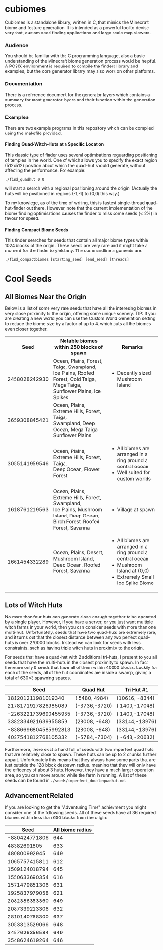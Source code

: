 # cubiomes

Cubiomes is a standalone library, written in C, that mimics the Minecraft biome and feature generation. 
It is intended as a powerful tool to devise very fast, custom seed finding applications and large scale map viewers.


### Audience

You should be familiar with the C programming language, also a basic understanding of the Minecraft biome generation process would be helpful. 
A POSIX environment is required to compile the finders library and examples, but the core generator library may also work on other platforms.


### Documentation

There is a reference document for the generator layers which contains a summary for most generator layers and their function within the generation process.


### Examples

There are two example programs in this repository which can be compiled using the makefile provided.


#### Finding Quad-Witch-Huts at a Specific Location

This classic type of finder uses several optimisations reguarding positioning of temples in the world. One of which allows you to specify the exact region (512x512) position about which the quad-hut should generate, without affecting the performance. For example:

`./find_quadhut 0 0`

will start a search with a regional positioning around the origin. (Actually the huts will be positioned in regions (-1,-1) to (0,0) this way.) 

To my knowlege, as of the time of writing, this is fastest single-thread quad-hut-finder out there. However, note that the current implementation of the biome finding optimisations causes the finder to miss some seeds (< 2%) in favour for speed.


#### Finding Compact Biome Seeds

This finder searches for seeds that contain all major biome types within 1024 blocks of the origin. These seeds are very rare and it might take a moment for the finder to yield any. The commandline arguments are:

`./find_compactbiomes [starting_seed] [end_seed] [threads]`


# Cool Seeds

## All Biomes Near the Origin

Below is a list of some very rare seeds that have all the interesing biomes in very close proximity to the origin, offering some unique scenery. TIP: If you are creating a new world you can use the Custom World Generation setting to reduce the biome size by a factor of up to 4, which puts all the biomes even closer together.

<table>
<tr>
  <th>Seed</th>
  <th>Notable biomes within 250 blocks of spawn</th>
  <th>Remarks</th>
</tr>
<tr>
  <td>2458028242930</td>
  <td>Ocean, Plains, Forest, Taiga, Swampland,<br>Ice Plains, Roofed Forest, Cold Taiga,<br>Mega Taiga, Sunflower Plains, Ice Spikes</td>
  <td>
   <ul>
    <li>Decently sized Mushroom Island </li>
   </ul>
  </td>
</tr>
<tr>
  <td>3659308845421</td>
  <td>Ocean, Plains, Extreme Hills, Forest, Taiga,<br>Swampland, Deep Ocean, Mega Taiga,<br>Sunflower Plains</td>
  <td>
  </td>
</tr>
<tr>
  <td>3055141959546</td>
  <td>Ocean, Plains, Extreme Hills, Forest, Taiga,<br>Deep Ocean, Flower Forest</td>
  <td>
   <ul>
    <li>All biomes are arranged in a<br>ring around a central ocean</li>
    <li>Well suited for custom worlds</li>
   </ul>
  </td>
</tr>
<tr>
  <td>1618761219563</td>
  <td>Ocean, Plains, Extreme Hills, Forest, Swampland,<br>Ice Plains, Mushroom Island, Deep Ocean,<br>Birch Forest, Roofed Forest, Savanna</td>
  <td>
   <ul>
    <li>Village at spawn</li>
   </ul>
  </td>
</tr>
<tr>
  <td>1661454332289</td>
  <td>Ocean, Plains, Desert, Mushroom Island,<br>Deep Ocean, Roofed Forest, Savanna</td>
  <td>
   <ul>
    <li>All biomes are arranged in a<br>ring around a central ocean</li>
    <li>Mushroom Island at (0,0)</li>
    <li>Extremely Small Ice Spike Biome</li>
   </ul>
  </td>
</tr>

</table>



## Lots of Witch Huts

No more than four huts can generate close enough together to be operated by a single player. However, if you have a server, or you just want multiple witch farms in your world, then you can consider seeds with more than one multi-hut. Unfortunately, seeds that have two quad-huts are extremely rare, and it turns out that the closest distance between any two perfect quad-huts is over 270000 blocks. Instead we can look for seeds with less constraints, such as having triple witch huts in proximity to the origin. 

For seeds that have a quad-hut with 2 additional tri-huts, I present to you all seeds that have the multi-huts in the closest proximity to spawn. In fact there are only 6 seeds that have all of them within 40000 blocks. Luckily for each of the seeds, all of the hut coordinates are inside a swamp, giving a total of 630×3 spawning spaces.

| Seed                 | Quad Hut      | Tri Hut #1     | Tri Hut #2     |
|----------------------|---------------|----------------|----------------|
|   181201211981019340 | ( 5480, 4984) | (10616, -8344) | (-23688,28520) |
|  2178171917826985089 | (-3736,-3720) | ( 1400,-17048) | (-32904,19816) |
| -2263221739690455935 | (-3736,-3720) | ( 1400,-17048) | (-32904,19816) |
|  3382334921639955859 | (28008, -648) | (33144,-13976) | ( -1160,22888) |
| -8386696804585992813 | (28008, -648) | (33144,-13976) | ( -1160,22888) |
|  4027541812768105332 | (-5784,-7304) | ( -648,-20632) | (-34952,16232) |

Furthermore, there exist a hand full of seeds with two imperfect quad huts that are relatively close to spawn. These huts can be up to 2 chunks further appart. Unfortunately this means that they always have some parts that are just outside the 128 block despawn radius, meaning that they will only have the efficency of about 3 huts. However, they have a much larger operation area, so you can move around while the farm in running. A list of these seeds can be found in `./seeds/imperfect_doublequadhut.md`.



## Advancement Related

If you are looking to get the "Adventuring Time" achievment you might consider one of the following seeds. All of these seeds have all 36 required biomes within less than 650 blocks from the origin: 

| Seed          | All biome radius |
|---------------|------------------|
| -880424771806 | 644              | 
| 48382691805   | 633              | 
| 480800992945  | 649              | 
| 1065757415811 | 612              | 
| 1509124018794 | 645              | 
| 1550633690354 | 616              | 
| 1571479851306 | 631              | 
| 1925837979058 | 621              | 
| 2082386353360 | 649              | 
| 2087339213306 | 632              | 
| 2810140768300 | 637              | 
| 3053313529066 | 648              | 
| 3457626356584 | 649              | 
| 3548624619264 | 646              | 







